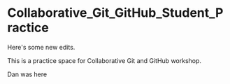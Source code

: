 # Collaborative_Git_GitHub_Student_Practice

Here's some new edits. 

This is a practice space for Collaborative Git and GitHub workshop. 

Dan was here
